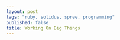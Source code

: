 ```yaml
---
layout: post
tags: "ruby, solidus, spree, programming"
published: false
title: Working On Big Things
---
```



